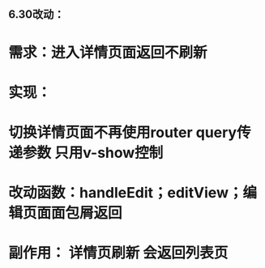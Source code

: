 ## 6.30改动：
# 需求：进入详情页面返回不刷新
# 实现：
# 切换详情页面不再使用router query传递参数 只用v-show控制
# 改动函数：handleEdit；editView；编辑页面面包屑返回 
# 副作用： 详情页刷新 会返回列表页






